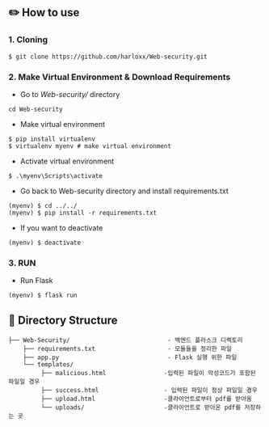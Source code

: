 ## ✏️ How to use 
### 1. Cloning
```
$ git clone https://github.com/harloxx/Web-security.git
```
### 2. Make Virtual Environment & Download Requirements
+ Go to *Web-security/* directory
```
cd Web-security
```
+ Make virtual environment
```
$ pip install virtualenv
$ virtualenv myenv # make virtual environment
```
+ Activate virtual environment
```
$ .\myenv\Scripts\activate
```
+ Go back to Web-security directory and install requirements.txt
```
(myenv) $ cd ../../
(myenv) $ pip install -r requirements.txt 
```
+ If you want to deactivate
```
(myenv) $ deactivate
```
### 3. RUN
+ Run Flask
```
(myenv) $ flask run
```


## 🔧 Directory Structure
```
├── Web-Security/                           - 백엔드 플라스크 디렉토리
    ├── requirements.txt                    - 모듈들을 정리한 파일
    ├── app.py                              - Flask 실행 위한 파일
    └── templates/
         ├── malicious.html                -입력된 파일이 악성코드가 포함된 파일일 경우
         ├── success.html                  - 입력된 파일이 정상 파일일 경우
         ├── upload.html                   -클라이언트로부터 pdf를 받아옴
         └── uploads/                      -클라이언트로 받아온 pdf를 저장하는 곳

```
